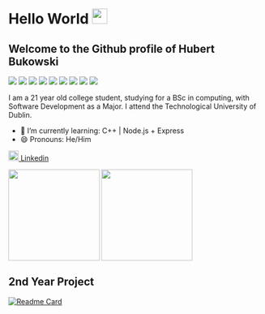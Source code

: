 # Hello World <img src="https://raw.githubusercontent.com/MartinHeinz/MartinHeinz/master/wave.gif" width="30px">

## Welcome to the Github profile of Hubert Bukowski 

![](https://img.shields.io/badge/Language-Python-success?style=flat-square&logo=python&logoColor=success)
![](https://img.shields.io/badge/Language-Java-success?style=flat-square&logo=java&logoColor=success)
![](https://img.shields.io/badge/Language-JavaScript-success?style=flat-square&logo=javascript&logoColor=success)
![](https://img.shields.io/badge/Language-C++-success?style=flat-square&logo=cplusplus&logoColor=success)
![](https://img.shields.io/badge/Web-HTML-informational?style=flat-square&logo=html5&logoColor=informational)
![](https://img.shields.io/badge/Web-CSS-informational?style=flat-square&logo=css3&logoColor=informational)
![](https://img.shields.io/badge/Web-Django-informational?style=flat-square&logo=django&logoColor=informational)
![](https://img.shields.io/badge/Web-Node.js-informational?style=flat-square&logo=node.js&logoColor=informational)
![](https://img.shields.io/badge/Shell-Bash-orange?style=flat-square&logo=Linux&logoColor=orange)

I am a 21 year old college student, studying for a BSc in computing, with Software Development as a Major. I attend the Technological University of Dublin.
- 🌱 I’m currently learning:
         C++
|        Node.js + Express
- 😄 Pronouns: He/Him

<a href="https://www.linkedin.com/in/hubert-bukowski280/"><img style="width: 20px;" src="https://cdn-icons-png.flaticon.com/512/174/174857.png"> Linkedin</a>

<img align='left' height="180em" src="https://github-readme-stats.vercel.app/api?username=hubo00&theme=tokyonight&show_icons=true&hide_border=true&&count_private=true&include_all_commits=true" />
<img alight='right' height="180em" src="https://github-readme-stats.vercel.app/api/top-langs/?username=hubo00&theme=tokyonight">

## 2nd Year Project
[![Readme Card](https://github-readme-stats.vercel.app/api/pin/?username=hubo00&repo=2nd-Year-Project&theme=tokyonight)](https://github.com/hubo00/2nd-Year-Project)

